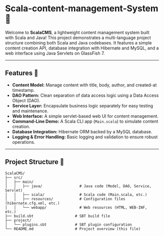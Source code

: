 # Scala-content-management-System 🎉

Welcome to **ScalaCMS**, a lightweight content management system built with Scala and Java! This project demonstrates a multi-language project structure combining both Scala and Java codebases. It features a simple content creation API, database integration with Hibernate and MySQL, and a web interface using Java Servlets on GlassFish 7.

---

## Features 🚀

- **Content Model:** Manage content with title, body, author, and created-at timestamp.
- **DAO Pattern:** Clean separation of data access logic using a Data Access Object (DAO).
- **Service Layer:** Encapsulate business logic separately for easy testing and maintenance.
- **Web Interface:** A simple servlet-based web UI for content management.
- **Command-Line Demo:** A Scala CLI app (`Main.scala`) to simulate content creation.
- **Database Integration:** Hibernate ORM backed by a MySQL database.
- **Logging & Error Handling:** Basic logging and validation to ensure robust operations.

---

## Project Structure 📁

```plaintext
ScalaCMS/
├── src/
│   ├── main/
│   │   ├── java/                 # Java code (Model, DAO, Service, Servlet)
│   │   ├── scala/                # Scala code (Main.scala, etc.)
│   │   ├── resources/            # Configuration files (hibernate.cfg.xml, etc.)
│   │   └── webapp/               # Web resources (HTML, WEB-INF, etc.)
├── build.sbt                   # SBT build file
├── project/
│   └── plugins.sbt             # SBT plugin configuration
└── README.md                   # Project overview (this file)
